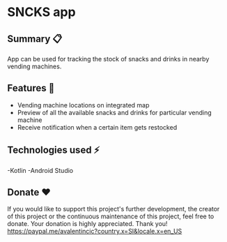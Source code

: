 # SNCKS app

## Summary :clipboard:
App can be used for tracking the stock of snacks and drinks in nearby vending machines.

## Features :electric_plug:
- Vending machine locations on integrated map
- Preview of all the available snacks and drinks for particular vending machine
- Receive notification when a certain item gets restocked

## Technologies used :zap:
-Kotlin
-Android Studio

## Donate :hearts:
If you would like to support this project's further development, the creator of this project or the continuous maintenance of this project, feel free to donate. 
Your donation is highly appreciated. Thank you!
https://paypal.me/avalentincic?country.x=SI&locale.x=en_US